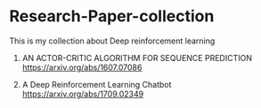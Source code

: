 # Research-Paper-collection

This is my collection about Deep reinforcement learning

1. AN ACTOR-CRITIC ALGORITHM FOR SEQUENCE PREDICTION  
      https://arxiv.org/abs/1607.07086
      
2. A Deep Reinforcement Learning Chatbot
      https://arxiv.org/abs/1709.02349
